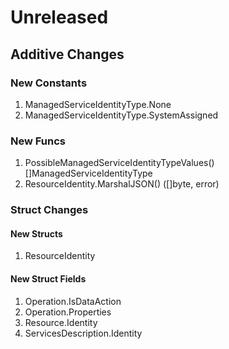 # Unreleased

## Additive Changes

### New Constants

1. ManagedServiceIdentityType.None
1. ManagedServiceIdentityType.SystemAssigned

### New Funcs

1. PossibleManagedServiceIdentityTypeValues() []ManagedServiceIdentityType
1. ResourceIdentity.MarshalJSON() ([]byte, error)

### Struct Changes

#### New Structs

1. ResourceIdentity

#### New Struct Fields

1. Operation.IsDataAction
1. Operation.Properties
1. Resource.Identity
1. ServicesDescription.Identity
